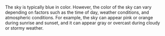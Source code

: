 The sky is typically blue in color. However, the color of the sky can vary depending on factors such as the time of day, weather conditions, and atmospheric conditions. For example, the sky can appear pink or orange during sunrise and sunset, and it can appear gray or overcast during cloudy or stormy weather.